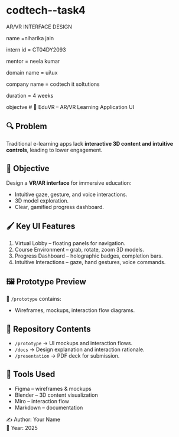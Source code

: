 # codtech--task4

AR/VR INTERFACE  DESIGN

name =niharika jain

intern id = CT04DY2093

mentor = neela kumar

domain name = ui\ux

company name = codtech it soltutions

duration = 4 weeks

objectve # 🥽 EduVR – AR/VR Learning Application UI

## 🔍 Problem
Traditional e-learning apps lack **interactive 3D content and intuitive controls**, leading to lower engagement.

## 🎯 Objective
Design a **VR/AR interface** for immersive education:
- Intuitive gaze, gesture, and voice interactions.
- 3D model exploration.
- Clear, gamified progress dashboard.

## 🖌️ Key UI Features
1. Virtual Lobby – floating panels for navigation.
2. Course Environment – grab, rotate, zoom 3D models.
3. Progress Dashboard – holographic badges, completion bars.
4. Intuitive Interactions – gaze, hand gestures, voice commands.

## 🖼️ Prototype Preview
📂 `/prototype` contains:
- Wireframes, mockups, interaction flow diagrams.

## 📂 Repository Contents
- `/prototype` → UI mockups and interaction flows.
- `/docs` → Design explanation and interaction rationale.
- `/presentation` → PDF deck for submission.

## 🚀 Tools Used
- Figma – wireframes & mockups
- Blender – 3D content visualization
- Miro – interaction flow
- Markdown – documentation

✍️ Author: Your Name  
📅 Year: 2025

